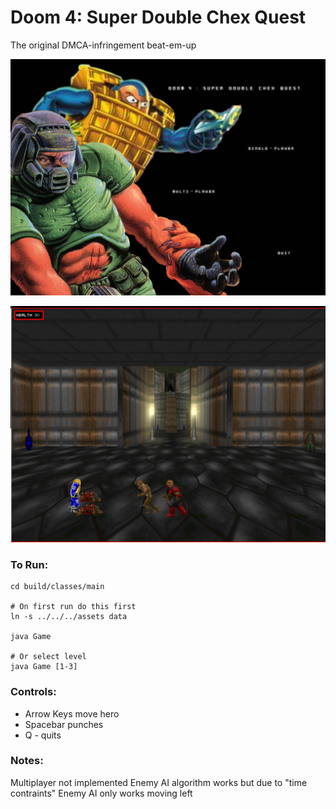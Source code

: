 # Doom 4: Super Double Chex Quest

The original DMCA-infringement beat-em-up

![Menu](assets/readme/menu.png)


![Menu](assets/readme/doom.png)


### To Run:


```
cd build/classes/main

# On first run do this first
ln -s ../../../assets data

java Game

# Or select level
java Game [1-3]
```

### Controls:

* Arrow Keys move hero
* Spacebar punches
* Q - quits

### Notes:

Multiplayer not implemented
Enemy AI algorithm works but due to "time contraints" Enemy AI only works moving left


